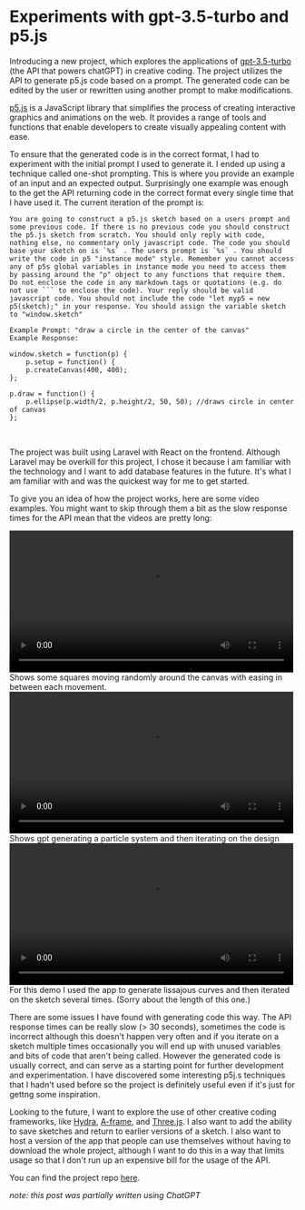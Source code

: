 <link rel="stylesheet" href="/style.css" />

# Experiments with gpt-3.5-turbo and p5.js


Introducing a new project, which explores the applications of [gpt-3.5-turbo](https://platform.openai.com/docs/models/gpt-3-5) (the API that powers chatGPT) in creative coding. The project utilizes the API to generate p5.js code based on a prompt. The generated code can be edited by the user or rewritten using another prompt to make modifications.

[p5.js](https://p5js.org/) is a JavaScript library that simplifies the process of creating interactive graphics and animations on the web. It provides a range of tools and functions that enable developers to create visually appealing content with ease.

To ensure that the generated code is in the correct format, I had to experiment with the initial prompt I used to generate it. I ended up using a technique called one-shot prompting. This is where you provide an example of an input and an expected output. Surprisingly one example was enough to the get the API returning code in the correct format every single time that I have used it. The current iteration of the prompt is:

```
You are going to construct a p5.js sketch based on a users prompt and some previous code. If there is no previous code you should construct the p5.js sketch from scratch. You should only reply with code, nothing else, no commentary only javascript code. The code you should base your sketch on is `%s` . The users prompt is `%s` . You should write the code in p5 "instance mode" style. Remember you cannot access any of p5s global variables in instance mode you need to access them by passing around the "p" object to any functions that require them. Do not enclose the code in any markdown tags or quotations (e.g. do not use ``` to enclose the code). Your reply should be valid javascript code. You should not include the code "let myp5 = new p5(sketch);" in your response. You should assign the variable sketch to "window.sketch"

Example Prompt: "draw a circle in the center of the canvas"
Example Response:

window.sketch = function(p) {
	p.setup = function() {
    p.createCanvas(400, 400);
};

p.draw = function() {
    p.ellipse(p.width/2, p.height/2, 50, 50); //draws circle in center of canvas
};
```
<br>

The project was built using Laravel with React on the frontend. Although Laravel may be overkill for this project, I chose it because I am familiar with the technology and I want to add database features in the future. It's what I am familiar with and was the quickest way for me to get started.

To give you an idea of how the project works, here are some video examples. You might want to skip through them a bit as the slow response times for the API mean that the videos are pretty long:

<video width="500" controls >
    <source src="./random_squares_demo.mp4" type="video/mp4">
</video>
Shows some squares moving randomly around the canvas with easing in between each movement.

<video width="500" controls >
    <source src="./particle_system_demo.mp4" type="video/mp4">
</video>
Shows gpt generating a particle system and then iterating on the design

<video width="500" controls >
    <source src="./lissajous_patterns_demo.mp4"type="video/mp4">
</video>
For this demo I used the app to generate lissajous curves and then iterated on the sketch several times. (Sorry about the length of this one.)



There are some issues I have found with generating code this way. The API response times can be really slow (> 30 seconds), sometimes the code is incorrect although this doesn't happen very often and if you iterate on a sketch multiple times occasionally you will end up with unused variables and bits of code that aren't being called. However the generated code is usually correct, and can serve as a starting point for further development and experimentation. I have discovered some interesting p5j.s techniques that I hadn't used before so the project is definitely useful even if it's just for gettng some inspiration. 

Looking to the future, I want to explore the use of other creative coding frameworks, like [Hydra](https://hydra.ojack.xyz/), [A-frame](https://aframe.io/), and [Three.js](https://threejs.org/). I also want to add the ability to save sketches and return to earlier versions of a sketch. I also want to host a version of the app that people can use themselves without having to download the whole project, although I want to do this in a way that limits usage so that I don't run up an expensive bill for the usage of the API.

You can find the project repo [here](https://github.com/gabrieldavison/creative_code.gpt).

*note: this post was partially written using ChatGPT*